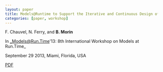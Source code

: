 ```yaml
---
layout: paper
title: Models@Runtime to Support the Iterative and Continuous Design of Autonomic Reasoners
categories: [paper, workshop]
---
```

F. Chauvel, N. Ferry, and **B. Morin**

In _Models@Run.Time'13: 8th International Workshop on Models at Run.Time_

September 29 2013, Miami, Florida, USA

[PDF](https://docs.google.com/file/d/0B8COpPaPIDHYcGNKUVE3OVRMaGs/edit)

